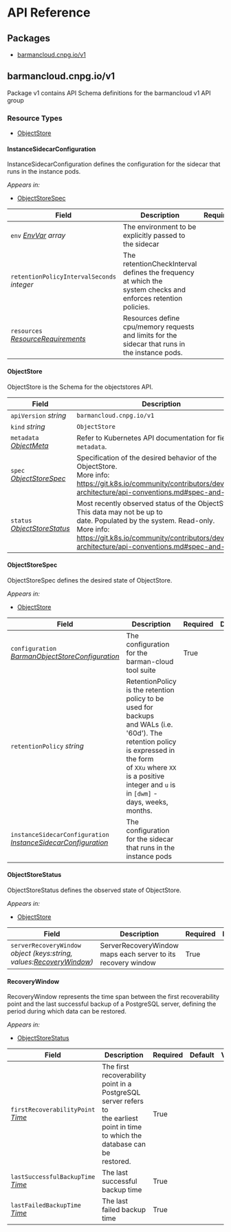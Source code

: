 # API Reference

## Packages
- [barmancloud.cnpg.io/v1](#barmancloudcnpgiov1)


## barmancloud.cnpg.io/v1

Package v1 contains API Schema definitions for the barmancloud v1 API group

### Resource Types
- [ObjectStore](#objectstore)



#### InstanceSidecarConfiguration



InstanceSidecarConfiguration defines the configuration for the sidecar that runs in the instance pods.



_Appears in:_
- [ObjectStoreSpec](#objectstorespec)

| Field | Description | Required | Default | Validation |
| --- | --- | --- | --- | --- |
| `env` _[EnvVar](https://kubernetes.io/docs/reference/generated/kubernetes-api/v1.32/#envvar-v1-core) array_ | The environment to be explicitly passed to the sidecar |  |  |  |
| `retentionPolicyIntervalSeconds` _integer_ | The retentionCheckInterval defines the frequency at which the<br />system checks and enforces retention policies. |  | 1800 |  |
| `resources` _[ResourceRequirements](https://kubernetes.io/docs/reference/generated/kubernetes-api/v1.32/#resourcerequirements-v1-core)_ | Resources define cpu/memory requests and limits for the sidecar that runs in the instance pods. |  |  |  |


#### ObjectStore



ObjectStore is the Schema for the objectstores API.





| Field | Description | Required | Default | Validation |
| --- | --- | --- | --- | --- |
| `apiVersion` _string_ | `barmancloud.cnpg.io/v1` | True | | |
| `kind` _string_ | `ObjectStore` | True | | |
| `metadata` _[ObjectMeta](https://kubernetes.io/docs/reference/generated/kubernetes-api/v1.32/#objectmeta-v1-meta)_ | Refer to Kubernetes API documentation for fields of `metadata`. | True |  |  |
| `spec` _[ObjectStoreSpec](#objectstorespec)_ | Specification of the desired behavior of the ObjectStore.<br />More info: https://git.k8s.io/community/contributors/devel/sig-architecture/api-conventions.md#spec-and-status | True |  |  |
| `status` _[ObjectStoreStatus](#objectstorestatus)_ | Most recently observed status of the ObjectStore. This data may not be up to<br />date. Populated by the system. Read-only.<br />More info: https://git.k8s.io/community/contributors/devel/sig-architecture/api-conventions.md#spec-and-status |  |  |  |


#### ObjectStoreSpec



ObjectStoreSpec defines the desired state of ObjectStore.



_Appears in:_
- [ObjectStore](#objectstore)

| Field | Description | Required | Default | Validation |
| --- | --- | --- | --- | --- |
| `configuration` _[BarmanObjectStoreConfiguration](https://pkg.go.dev/github.com/cloudnative-pg/barman-cloud/pkg/api#BarmanObjectStoreConfiguration)_ | The configuration for the barman-cloud tool suite | True |  |  |
| `retentionPolicy` _string_ | RetentionPolicy is the retention policy to be used for backups<br />and WALs (i.e. '60d'). The retention policy is expressed in the form<br />of `XXu` where `XX` is a positive integer and `u` is in `[dwm]` -<br />days, weeks, months. |  |  | Pattern: `^[1-9][0-9]*[dwm]$` <br /> |
| `instanceSidecarConfiguration` _[InstanceSidecarConfiguration](#instancesidecarconfiguration)_ | The configuration for the sidecar that runs in the instance pods |  |  |  |


#### ObjectStoreStatus



ObjectStoreStatus defines the observed state of ObjectStore.



_Appears in:_
- [ObjectStore](#objectstore)

| Field | Description | Required | Default | Validation |
| --- | --- | --- | --- | --- |
| `serverRecoveryWindow` _object (keys:string, values:[RecoveryWindow](#recoverywindow))_ | ServerRecoveryWindow maps each server to its recovery window | True |  |  |


#### RecoveryWindow



RecoveryWindow represents the time span between the first
recoverability point and the last successful backup of a PostgreSQL
server, defining the period during which data can be restored.



_Appears in:_
- [ObjectStoreStatus](#objectstorestatus)

| Field | Description | Required | Default | Validation |
| --- | --- | --- | --- | --- |
| `firstRecoverabilityPoint` _[Time](https://kubernetes.io/docs/reference/generated/kubernetes-api/v1.32/#time-v1-meta)_ | The first recoverability point in a PostgreSQL server refers to<br />the earliest point in time to which the database can be<br />restored. | True |  |  |
| `lastSuccessfulBackupTime` _[Time](https://kubernetes.io/docs/reference/generated/kubernetes-api/v1.32/#time-v1-meta)_ | The last successful backup time | True |  |  |
| `lastFailedBackupTime` _[Time](https://kubernetes.io/docs/reference/generated/kubernetes-api/v1.32/#time-v1-meta)_ | The last failed backup time | True |  |  |


